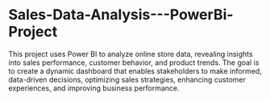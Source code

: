 # Sales-Data-Analysis---PowerBi-Project
This project uses Power BI to analyze online store data, revealing insights into sales performance, customer behavior, and product trends. The goal is to create a dynamic dashboard that enables stakeholders to make informed, data-driven decisions, optimizing sales strategies, enhancing customer experiences, and improving business performance.
